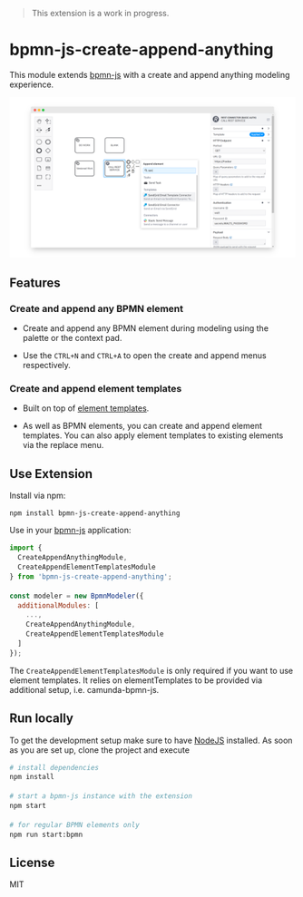> This extension is a work in progress.

# bpmn-js-create-append-anything

This module extends [bpmn-js](https://github.com/bpmn-io/bpmn-js) with a create and append anything modeling experience.

![screenshot](./resources/screenshot.png)

## Features

### Create and append any BPMN element

* Create and append any BPMN element during modeling using the palette or the context pad.

* Use the `CTRL+N` and `CTRL+A`  to open the create and append menus respectively.

### Create and append element templates

* Built on top of [element templates](https://docs.camunda.io/docs/components/modeler/desktop-modeler/element-templates/about-templates/).

* As well as BPMN elements, you can create and append element templates. You can also apply element templates to existing elements via the replace menu.

## Use Extension

Install via npm:

```
npm install bpmn-js-create-append-anything
```

Use in your [bpmn-js](https://github.com/bpmn-io/bpmn-js) application:

```javascript
import {
  CreateAppendAnythingModule,
  CreateAppendElementTemplatesModule 
} from 'bpmn-js-create-append-anything';

const modeler = new BpmnModeler({
  additionalModules: [
    ...,
    CreateAppendAnythingModule,
    CreateAppendElementTemplatesModule
  ]
});
```

The `CreateAppendElementTemplatesModule` is only required if you want to use element templates. It relies on elementTemplates to be provided via additional setup, i.e. camunda-bpmn-js.

## Run locally

To get the development setup make sure to have [NodeJS](https://nodejs.org/en/download/) installed.
As soon as you are set up, clone the project and execute

```sh
# install dependencies
npm install

# start a bpmn-js instance with the extension
npm start

# for regular BPMN elements only
npm run start:bpmn
```

## License

MIT
